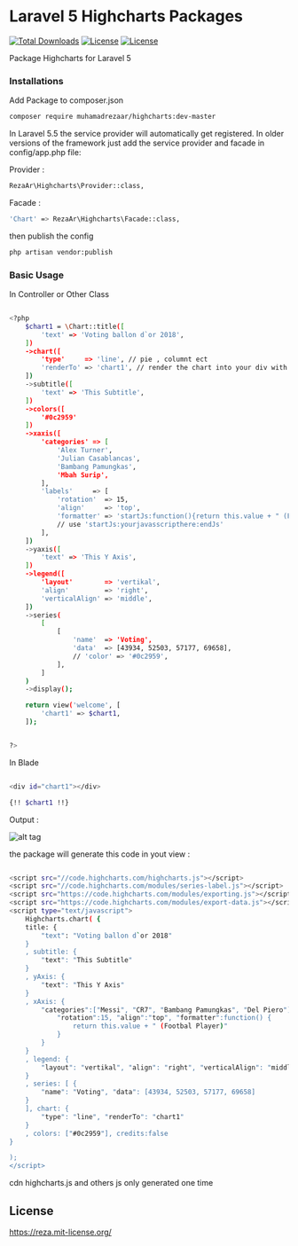 # Laravel 5 Highcharts Packages

[![Total Downloads](https://poser.pugx.org/muhamadrezaar/highcharts/d/total.svg)](https://packagist.org/packages/muhamadrezaar/highcharts)
[![License](https://poser.pugx.org/muhamadrezaar/highcharts/license.svg)](https://packagist.org/packages/muhamadrezaar/highcharts)
[![License](https://img.shields.io/github/release/julles/laravel-highcharts.svg?style=flat-square)](https://github.com/julles/laravel-highcharts/releases)

Package Highcharts for Laravel 5

### Installations

Add Package to composer.json

```sh
composer require muhamadrezaar/highcharts:dev-master
```
In Laravel 5.5 the service provider will automatically get registered. In older versions of the framework just add the service provider and facade in config/app.php file:

Provider :
```sh
RezaAr\Highcharts\Provider::class,
```
Facade :
```sh
'Chart' => RezaAr\Highcharts\Facade::class,
```

then publish the config 

``` sh
php artisan vendor:publish
```

### Basic Usage

In Controller or Other Class

```sh

<?php
    $chart1 = \Chart::title([
        'text' => 'Voting ballon d`or 2018',
    ])
    ->chart([
        'type'     => 'line', // pie , columnt ect
        'renderTo' => 'chart1', // render the chart into your div with id
    ])
    ->subtitle([
        'text' => 'This Subtitle',
    ])
    ->colors([
        '#0c2959'
    ])
    ->xaxis([
        'categories' => [
            'Alex Turner',
            'Julian Casablancas',
            'Bambang Pamungkas',
            'Mbah Surip',
        ],
        'labels'     => [
            'rotation'  => 15,
            'align'     => 'top',
            'formatter' => 'startJs:function(){return this.value + " (Footbal Player)"}:endJs', 
            // use 'startJs:yourjavasscripthere:endJs'
        ],
    ])
    ->yaxis([
        'text' => 'This Y Axis',
    ])
    ->legend([
        'layout'        => 'vertikal',
        'align'         => 'right',
        'verticalAlign' => 'middle',
    ])
    ->series(
        [
            [
                'name'  => 'Voting',
                'data'  => [43934, 52503, 57177, 69658],
                // 'color' => '#0c2959',
            ],
        ]
    )
    ->display();

    return view('welcome', [
        'chart1' => $chart1,
    ]);


?>
```
In Blade

```sh

<div id="chart1"></div>

{!! $chart1 !!}

```
Output :

![alt tag](https://preview.ibb.co/mKrfSy/chart2.png)


the package will generate this code in yout view : 

``` sh 

<script src="//code.highcharts.com/highcharts.js"></script>
<script src="//code.highcharts.com/modules/series-label.js"></script>
<script src="https://code.highcharts.com/modules/exporting.js"></script>
<script src="https://code.highcharts.com/modules/export-data.js"></script>
<script type="text/javascript">
    Highcharts.chart( {
    title: {
        "text": "Voting ballon d`or 2018"
    }
    , subtitle: {
        "text": "This Subtitle"
    }
    , yAxis: {
        "text": "This Y Axis"
    }
    , xAxis: {
        "categories":["Messi", "CR7", "Bambang Pamungkas", "Del Piero"], "labels": {
            "rotation":15, "align":"top", "formatter":function() {
                return this.value + " (Footbal Player)"
            }
        }
    }
    , legend: {
        "layout": "vertikal", "align": "right", "verticalAlign": "middle"
    }
    , series: [ {
        "name": "Voting", "data": [43934, 52503, 57177, 69658]
    }
    ], chart: {
        "type": "line", "renderTo": "chart1"
    }
    , colors: ["#0c2959"], credits:false
}

);
</script>


```

cdn highcharts.js and others js only generated one time

## License

https://reza.mit-license.org/

